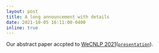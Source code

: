 ```yaml
---
layout: post
title: A long announcement with details
date: 2021-10-05 16:11:00-0400
inline: true
---
```


Our abstract paper accpted to [WeCNLP 2021](https://www.wecnlp.ai/wecnlp-2021)([`presentation`](https://www.youtube.com/watch?v=ilfXHaucQiM)).